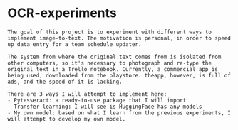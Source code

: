 # OCR-experiments
    The goal of this project is to experiment with different ways to implement image-to-text. The motivation is personal, in order to speed up data entry for a team schedule updater. 
    
    The system from where the original text comes from is isolated from other computers, so it's necessary to photograph and re-type the original text in a Trello notebook. Currently, a commercial app is being used, downloaded from the playstore. theapp, however, is full of ads, and the speed of it is lacking. 
    
    There are 3 ways I will attempt to implement here:
    - Pytesseract: a ready-to-use package that I will import
    - Transfer learning: I will see is HuggingFace has any models
    - My own model: based on what I learn from the previous experiments, I will attempt to develop my own model. 
